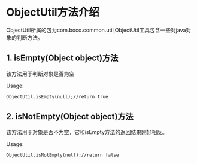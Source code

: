 # ObjectUtil方法介绍
ObjectUtil所属的包为com.boco.common.util,ObjectUtil工具包含一些对java对象的判断方法。

## 1. isEmpty(Object object)方法

该方法用于判断对象是否为空

Usage:

```
ObjectUtil.isEmpty(null);//return true
```

## 2. isNotEmpty(Object object)方法

该方法用于对象是否不为空，它和isEmpty方法的返回结果刚好相反。

Usage:

```
ObjectUtil.isNotEmpty(null);//return false
```